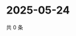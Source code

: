 # 2025-05-24

共 0 条

<!-- BEGIN ZHIHUVIDEO -->
<!-- 最后更新时间 Sat May 24 2025 10:24:55 GMT+0800 (China Standard Time) -->

<!-- END ZHIHUVIDEO -->
